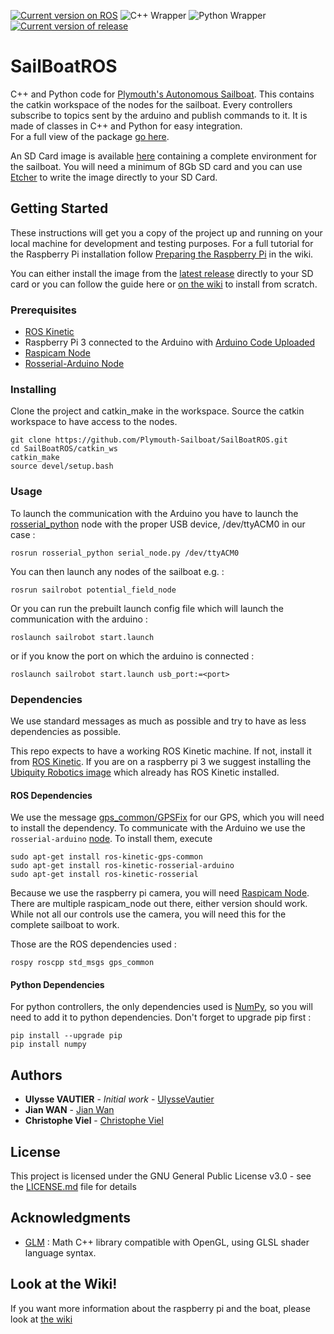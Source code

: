 [![Current version on ROS](https://img.shields.io/badge/ROS-Kinetic-blue.svg)](http://wiki.ros.org/kinetic)
![C++ Wrapper](https://img.shields.io/badge/C%2B%2B-100%25-green.svg)
![Python Wrapper](https://img.shields.io/badge/Python-100%25-green.svg)
[![Current version of release](https://img.shields.io/github/release/Plymouth-Sailboat/SailBoatROS/all.svg)](https://github.com/Plymouth-Sailboat/SailBoatROS/releases/latest)

# SailBoatROS

C++ and Python code for [Plymouth's Autonomous Sailboat](https://plymouth-sailboat.github.io/). This contains the catkin workspace of the nodes for the sailboat. Every controllers subscribe to topics sent by the arduino and publish commands to it. It is made of classes in C++ and Python for easy integration.  
For a full view of the package [go here](https://github.com/Plymouth-Sailboat/SailBoatROS/wiki/Sailrobot-Package).

An SD Card image is available [here](https://github.com/Plymouth-Sailboat/SailBoatROS/releases/latest) containing a complete environment for the sailboat. You will need a minimum of 8Gb SD card and you can use [Etcher](https://etcher.io/) to write the image directly to your SD Card.

## Getting Started

These instructions will get you a copy of the project up and running on your local machine for development and testing purposes. For a full tutorial for the Raspberry Pi installation follow [Preparing the Raspberry Pi](https://github.com/Plymouth-Sailboat/SailBoatROS/wiki/Preparing-the-Raspberry-Pi) in the wiki.

You can either install the image from the [latest release](https://github.com/Plymouth-Sailboat/SailBoatROS/releases/latest) directly to your SD card or you can follow the guide here or [on the wiki](https://github.com/Plymouth-Sailboat/SailBoatROS/wiki/Preparing-the-Raspberry-Pi) to install from scratch.

### Prerequisites

- [ROS Kinetic](http://wiki.ros.org/kinetic)
- Raspberry Pi 3 connected to the Arduino with [Arduino Code Uploaded](https://github.com/Plymouth-Sailboat/SailBoatArduinoInterface)
- [Raspicam Node](https://github.com/UbiquityRobotics/raspicam_node)
- [Rosserial-Arduino Node](http://wiki.ros.org/rosserial_arduino)

### Installing

Clone the project and catkin_make in the workspace. Source the catkin workspace to have access to the nodes.

```
git clone https://github.com/Plymouth-Sailboat/SailBoatROS.git
cd SailBoatROS/catkin_ws
catkin_make
source devel/setup.bash
```

### Usage

To launch the communication with the Arduino you have to launch the [rosserial_python](http://wiki.ros.org/rosserial_python) node with the proper USB device, /dev/ttyACM0 in our case :

```
rosrun rosserial_python serial_node.py /dev/ttyACM0
```

You can then launch any nodes of the sailboat e.g. :

```
rosrun sailrobot potential_field_node
```

Or you can run the prebuilt launch config file which will launch the communication with the arduino :

```
roslaunch sailrobot start.launch
```

or if you know the port on which the arduino is connected :

```
roslaunch sailrobot start.launch usb_port:=<port>
```

### Dependencies

We use standard messages as much as possible and try to have as less dependencies as possible.

This repo expects to have a working ROS Kinetic machine. If not, install it from [ROS Kinetic](http://wiki.ros.org/kinetic/Installation). If you are on a raspberry pi 3 we suggest installing the [Ubiquity Robotics image](https://downloads.ubiquityrobotics.com/) which already has ROS Kinetic installed.

#### ROS Dependencies
We use the message [gps_common/GPSFix](http://docs.ros.org/hydro/api/gps_common/html/msg/GPSFix.html) for our GPS, which you will need to install the dependency.
To communicate with the Arduino we use the `rosserial-arduino` [node](http://wiki.ros.org/rosserial_arduino). To install them, execute 
```
sudo apt-get install ros-kinetic-gps-common
sudo apt-get install ros-kinetic-rosserial-arduino
sudo apt-get install ros-kinetic-rosserial
```

Because we use the raspberry pi camera, you will need [Raspicam Node](https://github.com/UbiquityRobotics/raspicam_node). There are multiple raspicam_node out there, either version should work. While not all our controls use the camera, you will need this for the complete sailboat to work.

Those are the ROS dependencies used :

```
rospy roscpp std_msgs gps_common
```
#### Python Dependencies
For python controllers, the only dependencies used is [NumPy](http://www.numpy.org/), so you will need to add it to python dependencies. Don't forget to upgrade pip first :
```
pip install --upgrade pip
pip install numpy
```

## Authors

* **Ulysse VAUTIER** - *Initial work* - [UlysseVautier](https://ulyssevautier.github.io/)
* **Jian WAN** - [Jian Wan](https://www.plymouth.ac.uk/staff/jian-wan)
* **Christophe Viel** - [Christophe Viel](https://www.researchgate.net/profile/Christophe_Viel)

## License

This project is licensed under the GNU General Public License v3.0 - see the [LICENSE.md](LICENSE.md) file for details

## Acknowledgments
* [GLM](https://github.com/g-truc/glm) : Math C++ library compatible with OpenGL, using GLSL shader language syntax.

## Look at the Wiki!
If you want more information about the raspberry pi and the boat, please look at [the wiki](https://github.com/Plymouth-Sailboat/SailBoatROS/wiki)
